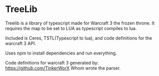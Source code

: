 # TreeLib

Treelib is a library of typescript made for Warcraft 3 the frozen throne.
It requires the map to be set to LUA as typescript compiles to lua.

Included is Ceres, TSTL(Typescript to lua), and code definitions for the warcraft 3 API.

Uses npm to install dependencies and run everything.

Code definitions for warcraft 3 generated by:
https://github.com/TinkerWorX
Whom wrote the parser.
